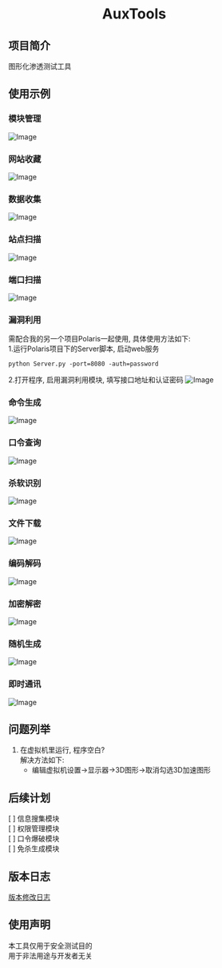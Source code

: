 <h1 align="center">AuxTools</h1>

## 项目简介
图形化渗透测试工具

## 使用示例
### 模块管理
![Image](docs/images/screenshot_00.png)
### 网站收藏
![Image](docs/images/screenshot_01.png)
### 数据收集
![Image](docs/images/screenshot_02.png)
### 站点扫描
![Image](docs/images/screenshot_13.png)
### 端口扫描
![Image](docs/images/screenshot_03.png)
### 漏洞利用
需配合我的另一个项目Polaris一起使用, 具体使用方法如下:      
1.运行Polaris项目下的Server脚本, 启动web服务   
```
python Server.py -port=8080 -auth=password
```
2.打开程序, 启用漏洞利用模块, 填写接口地址和认证密码 
![Image](docs/images/screenshot_04.png)
### 命令生成
![Image](docs/images/screenshot_05.png)
### 口令查询
![Image](docs/images/screenshot_06.png)
### 杀软识别
![Image](docs/images/screenshot_07.png)
### 文件下载
![Image](docs/images/screenshot_08.png)
### 编码解码  
![Image](docs/images/screenshot_09.png)
### 加密解密
![Image](docs/images/screenshot_10.png)
### 随机生成
![Image](docs/images/screenshot_11.png)
### 即时通讯
![Image](docs/images/screenshot_12.png)

## 问题列举
1. 在虚拟机里运行, 程序空白?   
    解决方法如下:   
    + 编辑虚拟机设置->显示器->3D图形->取消勾选3D加速图形

## 后续计划
[ ] 信息搜集模块   
[ ] 权限管理模块   
[ ] 口令爆破模块   
[ ] 免杀生成模块   

## 版本日志
[版本修改日志](docs/CHANGELOG.md)

## 使用声明
本工具仅用于安全测试目的   
用于非法用途与开发者无关     
